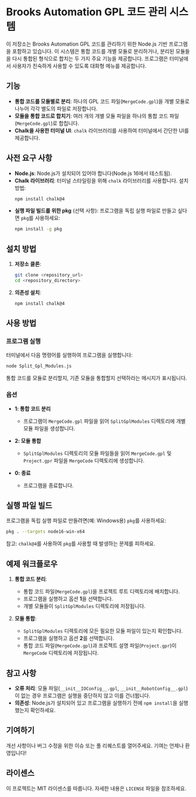 # Brooks Automation GPL 코드 관리 시스템

이 저장소는 Brooks Automation GPL 코드를 관리하기 위한 Node.js 기반 프로그램을 포함하고 있습니다. 이 시스템은 통합 코드를 개별 모듈로 분리하거나, 분리된 모듈들을 다시 통합된 형식으로 합치는 두 가지 주요 기능을 제공합니다. 프로그램은 터미널에서 사용자가 친숙하게 사용할 수 있도록 대화형 메뉴를 제공합니다.

## 기능

- **통합 코드를 모듈별로 분리**: 하나의 GPL 코드 파일(`MergeCode.gpl`)을 개별 모듈로 나누어 각각 별도의 파일로 저장합니다.
- **모듈을 통합 코드로 합치기**: 여러 개의 개별 모듈 파일을 하나의 통합 코드 파일(`MergeCode.gpl`)로 합칩니다.
- **Chalk을 사용한 터미널 UI**: `chalk` 라이브러리를 사용하여 터미널에서 간단한 UI를 제공합니다.

## 사전 요구 사항

- **Node.js**: Node.js가 설치되어 있어야 합니다(Node.js 16에서 테스트됨).
- **Chalk 라이브러리**: 터미널 스타일링을 위해 `chalk` 라이브러리를 사용합니다. 설치 방법:
  ```sh
  npm install chalk@4
  ```
- **실행 파일 빌드를 위한 pkg** (선택 사항): 프로그램을 독립 실행 파일로 만들고 싶다면 `pkg`를 사용하세요:
  ```sh
  npm install -g pkg
  ```

## 설치 방법

1. **저장소 클론**:
   ```sh
   git clone <repository_url>
   cd <repository_directory>
   ```

2. **의존성 설치**:
   ```sh
   npm install chalk@4
   ```

## 사용 방법

### 프로그램 실행

터미널에서 다음 명령어를 실행하여 프로그램을 실행합니다:
```sh
node Split_Gpl_Modules.js
```
통합 코드를 모듈로 분리할지, 기존 모듈을 통합할지 선택하라는 메시지가 표시됩니다.

### 옵션

- **1: 통합 코드 분리**
  - 프로그램이 `MergeCode.gpl` 파일을 읽어 `SplitGplModules` 디렉토리에 개별 모듈 파일을 생성합니다.

- **2: 모듈 통합**
  - `SplitGplModules` 디렉토리의 모듈 파일들을 읽어 `MergeCode.gpl` 및 `Project.gpr` 파일을 `MergeCode` 디렉토리에 생성합니다.

- **0: 종료**
  - 프로그램을 종료합니다.

## 실행 파일 빌드

프로그램을 독립 실행 파일로 만들려면(예: Windows용) `pkg`를 사용하세요:

```sh
pkg . --targets node16-win-x64
```
참고: `chalk@4`를 사용하여 `pkg`를 사용할 때 발생하는 문제를 피하세요.

## 예제 워크플로우

1. **통합 코드 분리**:
   - 통합 코드 파일(`MergeCode.gpl`)을 프로젝트 루트 디렉토리에 배치합니다.
   - 프로그램을 실행하고 옵션 **1**을 선택합니다.
   - 개별 모듈들이 `SplitGplModules` 디렉토리에 저장됩니다.

2. **모듈 통합**:
   - `SplitGplModules` 디렉토리에 모든 필요한 모듈 파일이 있는지 확인합니다.
   - 프로그램을 실행하고 옵션 **2**를 선택합니다.
   - 통합 코드 파일(`MergeCode.gpl`)과 프로젝트 설명 파일(`Project.gpr`)이 `MergeCode` 디렉토리에 저장됩니다.

## 참고 사항

- **오류 처리**: 모듈 파일(`__init__IOConfig__.gpl`, `__init__RobotConfig__.gpl`)이 없는 경우 프로그램은 실행을 중단하지 않고 이를 건너뜁니다.
- **의존성**: Node.js가 설치되어 있고 프로그램을 실행하기 전에 `npm install`을 실행했는지 확인하세요.

## 기여하기

개선 사항이나 버그 수정을 위한 이슈 또는 풀 리퀘스트를 열어주세요. 기여는 언제나 환영입니다!

## 라이센스

이 프로젝트는 MIT 라이센스를 따릅니다. 자세한 내용은 `LICENSE` 파일을 참조하세요.


